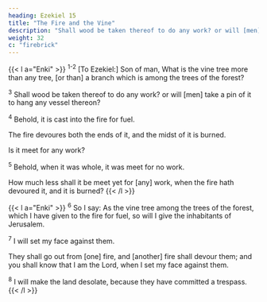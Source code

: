 ```yaml
---
heading: Ezekiel 15
title: "The Fire and the Vine"
description: "Shall wood be taken thereof to do any work? or will [men] take a pin of it to hang any vessel thereon? "
weight: 32
c: "firebrick"
---
```




{{< l a="Enki" >}}
<sup>1-2</sup> [To Ezekiel:] Son of man, What is the vine tree more than any tree, [or than] a branch which is among the trees of the forest? 

<sup>3</sup> Shall wood be taken thereof to do any work? or will [men] take a pin of it to hang any vessel thereon? 

<sup>4</sup> Behold, it is cast into the fire for fuel.

The fire devoures both the ends of it, and the midst of it is burned.

Is it meet for any work?

<sup>5</sup> Behold, when it was whole, it was meet for no work.

How much less shall it be meet yet for [any] work, when the fire hath devoured it, and it is burned?
{{< /l >}}


{{< l a="Enki" >}}
<sup>6</sup> So I say: As the vine tree among the trees of the forest, which I have given to the fire for fuel, so will I give the inhabitants of Jerusalem.

<sup>7</sup> I will set my face against them.

They shall go out from [one] fire, and [another] fire shall devour them; and you shall know that I am the Lord, when I set my face against them.

<sup>8</sup> I will make the land desolate, because they have committed a trespass.
{{< /l >}}

